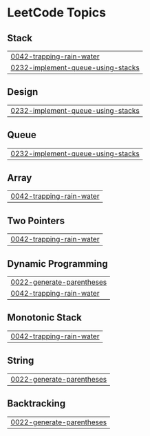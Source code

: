 
<!---LeetCode Topics Start-->
# LeetCode Topics
## Stack
|  |
| ------- |
| [0042-trapping-rain-water](https://github.com/MuneebAhmed01/DSA-Tracker/tree/master/0042-trapping-rain-water) |
| [0232-implement-queue-using-stacks](https://github.com/MuneebAhmed01/DSA-Tracker/tree/master/0232-implement-queue-using-stacks) |
## Design
|  |
| ------- |
| [0232-implement-queue-using-stacks](https://github.com/MuneebAhmed01/DSA-Tracker/tree/master/0232-implement-queue-using-stacks) |
## Queue
|  |
| ------- |
| [0232-implement-queue-using-stacks](https://github.com/MuneebAhmed01/DSA-Tracker/tree/master/0232-implement-queue-using-stacks) |
## Array
|  |
| ------- |
| [0042-trapping-rain-water](https://github.com/MuneebAhmed01/DSA-Tracker/tree/master/0042-trapping-rain-water) |
## Two Pointers
|  |
| ------- |
| [0042-trapping-rain-water](https://github.com/MuneebAhmed01/DSA-Tracker/tree/master/0042-trapping-rain-water) |
## Dynamic Programming
|  |
| ------- |
| [0022-generate-parentheses](https://github.com/MuneebAhmed01/DSA-Tracker/tree/master/0022-generate-parentheses) |
| [0042-trapping-rain-water](https://github.com/MuneebAhmed01/DSA-Tracker/tree/master/0042-trapping-rain-water) |
## Monotonic Stack
|  |
| ------- |
| [0042-trapping-rain-water](https://github.com/MuneebAhmed01/DSA-Tracker/tree/master/0042-trapping-rain-water) |
## String
|  |
| ------- |
| [0022-generate-parentheses](https://github.com/MuneebAhmed01/DSA-Tracker/tree/master/0022-generate-parentheses) |
## Backtracking
|  |
| ------- |
| [0022-generate-parentheses](https://github.com/MuneebAhmed01/DSA-Tracker/tree/master/0022-generate-parentheses) |
<!---LeetCode Topics End-->